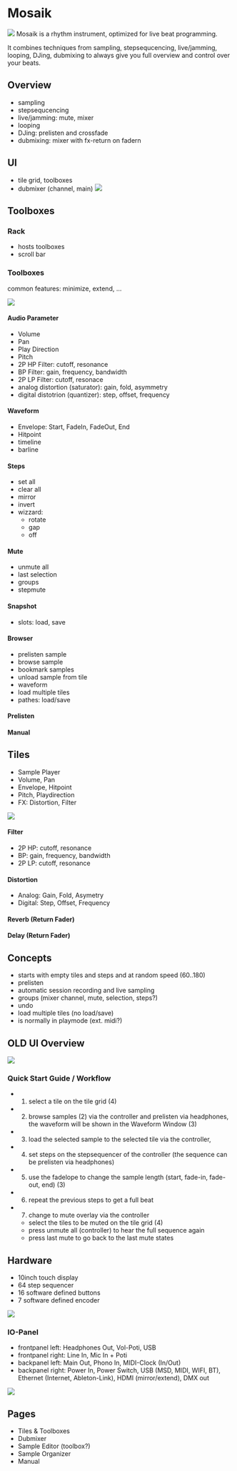 # Mosaik
![](logo.png)
Mosaik is a rhythm instrument, optimized for live beat programming. 

It combines techniques from sampling, stepsequcencing, live/jamming, looping, DJing, dubmixing to always give you full overview and control over your beats.

## Overview
- sampling
- stepsequcencing
- live/jamming: mute, mixer
- looping
- DJing: prelisten and crossfade
- dubmixing: mixer with fx-return on fadern

## UI
- tile grid, toolboxes
- dubmixer (channel, main)
![](new-ui.png)


## Toolboxes

### Rack
- hosts toolboxes
- scroll bar

### Toolboxes
common features: minimize, extend, ...

![](toolboxes.png)

#### Audio Parameter
- Volume
- Pan
- Play Direction
- Pitch
- 2P HP Filter: cutoff, resonance
- BP Filter: gain, frequency, bandwidth
- 2P LP Filter: cutoff, resonace
- analog distortion (saturator): gain, fold, asymmetry
- digital distotrion (quantizer): step, offset, frequency

#### Waveform 
- Envelope: Start, FadeIn, FadeOut, End
- Hitpoint
- timeline
- barline

#### Steps
- set all
- clear all
- mirror
- invert 
- wizzard:
    - rotate
    - gap
    - off 
#### Mute
- unmute all
- last selection
- groups
- stepmute

#### Snapshot
- slots: load, save

#### Browser
- prelisten sample
- browse sample
- bookmark samples
- unload sample from tile
- waveform
- load multiple tiles
- pathes: load/save

#### Prelisten
#### Manual


## Tiles
- Sample Player
- Volume, Pan
- Envelope, Hitpoint
- Pitch, Playdirection 
- FX: Distortion, Filter

![](tile-detail.png)

#### Filter
- 2P HP: cutoff, resonance
- BP: gain, frequency, bandwidth 
- 2P LP: cutoff, resonance

#### Distortion
- Analog: Gain, Fold, Asymetry
- Digital: Step, Offset, Frequency

#### Reverb (Return Fader)


#### Delay (Return Fader)

## Concepts
- starts with empty tiles and steps and at random speed (60..180)
- prelisten
- automatic session recording and live sampling
- groups (mixer channel, mute, selection, steps?)
- undo
- load multiple tiles (no load/save)
- is normally in playmode (ext. midi?)

## OLD UI Overview

![](ui-overview.png)

### Quick Start Guide / Workflow
- 1) select a tile on the tile grid (4)
- 2) browse samples (2) via the controller and prelisten via headphones, the waveform will be shown in the Waveform Window (3)
- 3) load the selected sample to the selected tile via the controller,
- 4) set steps on the stepsequencer of the controller (the sequence can be prelisten via headphones)
- 5) use the fadelope to change the sample length (start, fade-in, fade-out, end) (3)
- 6) repeat the previous steps to get a full beat
- 7) change to mute overlay via the controller
    - select the tiles to be muted on the tile grid (4)
    - press unmute all (controller) to hear the full
     sequence again
    - press last mute to go back to the last mute states 


## Hardware
- 10inch touch display
- 64 step sequencer
- 16 software defined buttons
- 7 software defined encoder 

![](toppanel.png)

### IO-Panel
- frontpanel left: Headphones Out, Vol-Poti, USB
- frontpanel right: Line In, Mic In + Poti
- backpanel left: Main Out, Phono In, MIDI-Clock (In/Out)
- backpanel right: Power In, Power Switch, USB (MSD, MIDI, WIFI, BT), Ethernet (Internet, Ableton-Link), HDMI (mirror/extend), DMX out

![](connectors.png)


## Pages
- Tiles & Toolboxes
- Dubmixer
- Sample Editor (toolbox?)
- Sample Organizer
- Manual






